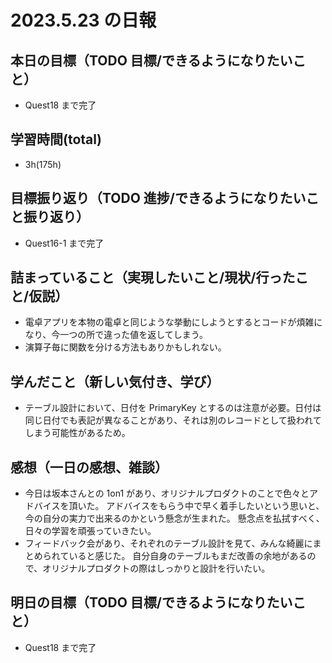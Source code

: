 # 2023.5.23 の日報

## 本日の目標（TODO 目標/できるようになりたいこと）

- Quest18 まで完了

## 学習時間(total)

- 3h(175h)

## 目標振り返り（TODO 進捗/できるようになりたいこと振り返り）

- Quest16-1 まで完了

## 詰まっていること（実現したいこと/現状/行ったこと/仮説）

- 電卓アプリを本物の電卓と同じような挙動にしようとするとコードが煩雑になり、今一つの所で違った値を返してしまう。
- 演算子毎に関数を分ける方法もありかもしれない。

## 学んだこと（新しい気付き、学び）

- テーブル設計において、日付を PrimaryKey とするのは注意が必要。日付は同じ日付でも表記が異なることがあり、それは別のレコードとして扱われてしまう可能性があるため。

## 感想（一日の感想、雑談）

- 今日は坂本さんとの 1on1 があり、オリジナルプロダクトのことで色々とアドバイスを頂いた。
  アドバイスをもらう中で早く着手したいという思いと、今の自分の実力で出来るのかという懸念が生まれた。
  懸念点を払拭すべく、日々の学習を頑張っていきたい。
- フィードバック会があり、それぞれのテーブル設計を見て、みんな綺麗にまとめられていると感じた。
  自分自身のテーブルもまだ改善の余地があるので、オリジナルプロダクトの際はしっかりと設計を行いたい。

## 明日の目標（TODO 目標/できるようになりたいこと）

- Quest18 まで完了
